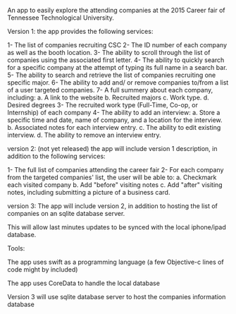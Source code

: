 An app to easily explore the attending companies at the 2015 Career fair of Tennessee Technological University.


Version 1: the app provides the following services:

1- The list of companies recruiting CSC
2- The ID number of each company as well as the booth location.
3- The ability to scroll through the list of companies using the associated first letter.
4- The ability to quickly search for a specific company at the attempt of typing its full name in a search bar.
5- The ability to search and retrieve the list of companies recruiting one specific major.
6- The ability to add and/ or remove companies to/from a list of a user targeted companies.
7- A full summery about each company, including:
    a. A link to the website
    b. Recruited majors
    c. Work type.
    d. Desired degrees 
3- The recruited work type (Full-Time, Co-op, or Internship) of each company
4- The ability to add an interview:
    a. Store a specific time and date, name of company, and a location for the interview.
    b. Associated notes for each interview entry.
    c. The ability to edit existing interview.
    d. The ability to remove an interview entry.
  

version 2: (not yet released) the app will include version 1 description, in addition to the following services:

1- The full list of companies attending the career fair
2- For each company from the targeted companies' list, the user will be able to:
    a. Checkmark each visited company
    b. Add "before" visiting notes
    c. Add "after" visiting notes, including submitting a picture of a business card.


version 3: The app will include version 2, in addition to hosting the list of companies on an sqlite database server. 

This will allow last minutes updates to be synced with the local iphone/ipad database.


Tools:

The app uses swift as a programming language (a few Objective-c lines of code might by included)

The app uses CoreData to handle the local database

Version 3 will use sqlite database server to host the companies information database

